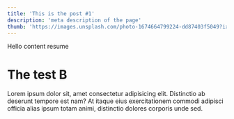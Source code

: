 ```yaml
---
title: 'This is the post #1'
description: 'meta description of the page'
thumb: 'https://images.unsplash.com/photo-1674664799224-dd87403f5049?ixlib=rb-4.0.3&ixid=MnwxMjA3fDB8MHxwaG90by1wYWdlfHx8fGVufDB8fHx8&auto=format&fit=crop&w=688&q=80'
---
```

Hello content resume
<!--more-->
# The test B
Lorem ipsum dolor sit, amet consectetur adipisicing elit. Distinctio ab deserunt tempore est nam? At itaque eius exercitationem commodi adipisci officia alias ipsum totam animi, distinctio dolores corporis unde sed.